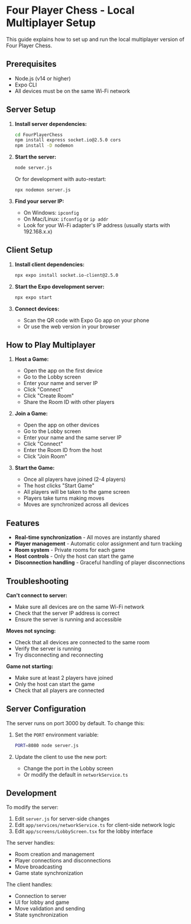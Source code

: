 # Four Player Chess - Local Multiplayer Setup

This guide explains how to set up and run the local multiplayer version of Four Player Chess.

## Prerequisites

- Node.js (v14 or higher)
- Expo CLI
- All devices must be on the same Wi-Fi network

## Server Setup

1. **Install server dependencies:**

   ```bash
   cd FourPlayerChess
   npm install express socket.io@2.5.0 cors
   npm install -D nodemon
   ```

2. **Start the server:**

   ```bash
   node server.js
   ```

   Or for development with auto-restart:

   ```bash
   npx nodemon server.js
   ```

3. **Find your server IP:**
   - On Windows: `ipconfig`
   - On Mac/Linux: `ifconfig` or `ip addr`
   - Look for your Wi-Fi adapter's IP address (usually starts with 192.168.x.x)

## Client Setup

1. **Install client dependencies:**

   ```bash
   npx expo install socket.io-client@2.5.0
   ```

2. **Start the Expo development server:**

   ```bash
   npx expo start
   ```

3. **Connect devices:**
   - Scan the QR code with Expo Go app on your phone
   - Or use the web version in your browser

## How to Play Multiplayer

1. **Host a Game:**
   - Open the app on the first device
   - Go to the Lobby screen
   - Enter your name and server IP
   - Click "Connect"
   - Click "Create Room"
   - Share the Room ID with other players

2. **Join a Game:**
   - Open the app on other devices
   - Go to the Lobby screen
   - Enter your name and the same server IP
   - Click "Connect"
   - Enter the Room ID from the host
   - Click "Join Room"

3. **Start the Game:**
   - Once all players have joined (2-4 players)
   - The host clicks "Start Game"
   - All players will be taken to the game screen
   - Players take turns making moves
   - Moves are synchronized across all devices

## Features

- **Real-time synchronization** - All moves are instantly shared
- **Player management** - Automatic color assignment and turn tracking
- **Room system** - Private rooms for each game
- **Host controls** - Only the host can start the game
- **Disconnection handling** - Graceful handling of player disconnections

## Troubleshooting

**Can't connect to server:**

- Make sure all devices are on the same Wi-Fi network
- Check that the server IP address is correct
- Ensure the server is running and accessible

**Moves not syncing:**

- Check that all devices are connected to the same room
- Verify the server is running
- Try disconnecting and reconnecting

**Game not starting:**

- Make sure at least 2 players have joined
- Only the host can start the game
- Check that all players are connected

## Server Configuration

The server runs on port 3000 by default. To change this:

1. Set the `PORT` environment variable:

   ```bash
   PORT=8080 node server.js
   ```

2. Update the client to use the new port:
   - Change the port in the Lobby screen
   - Or modify the default in `networkService.ts`

## Development

To modify the server:

1. Edit `server.js` for server-side changes
2. Edit `app/services/networkService.ts` for client-side network logic
3. Edit `app/screens/LobbyScreen.tsx` for the lobby interface

The server handles:

- Room creation and management
- Player connections and disconnections
- Move broadcasting
- Game state synchronization

The client handles:

- Connection to server
- UI for lobby and game
- Move validation and sending
- State synchronization
